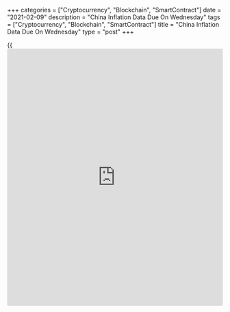 +++
categories = ["Cryptocurrency", "Blockchain", "SmartContract"]
date = "2021-02-09"
description = "China Inflation Data Due On Wednesday"
tags = ["Cryptocurrency", "Blockchain", "SmartContract"]
title = "China Inflation Data Due On Wednesday"
type = "post"
+++

{{<iframe id="large-banner" src="https://www.bounty.group/#slide=20.0" width="100%" height="600" scrolling="no" style="border: 0px solid rgb(216, 221, 230); border-radius: 3px;">}}

China will on Wednesday release January figures for consumer and
producer prices, highlighting a modest day for Asia-Pacific economic
activity.

Overall inflation is called flat on year and up 1.0 percent on month
after adding 0.2 percent on year and 0.7 percent on month in December.
Producer prices are expected to gain an annual 0.4 percent after falling
0.4 percent in the previous month.

Australia will see December figures for building permits and February
results for the consumer confidence index from Westpac. Building permits
are tipped to spike 10.9 percent on month after adding 2.6 percent in
November. In January, the consumer confidence index sank 4.5 percent to
a score of 107.0.

Japan will see January data for producer prices, with forecasts
suggesting an increase of 0.4 percent on month and a decline of 1.6
percent on year. That follows the 0.5 percent monthly increase and the
2.0 percent yearly drop in December.

South Korea will see January unemployment data; in December, the jobless
rate was 4.6 percent.

Finally, the [markets][1] in Taiwan remain closed for the Lunar New Year
and are off until Feb. 17.

For comments and feedback [contact](https://www.playgroundfx.com/contact/): editorial@rtt[news](https://www.letsplayfx.com/blog/forex-news-website/).com

[Economic News][2]

 **What parts of the world are seeing the best (and worst) economic
performances lately? Click[here][3] to check out our [Econ Scorecard][3]
and find out! See up-to-the-moment [ranking](https://www.playgroundfx.com/blog/crypto-exchange-ranking/)s for the best and worst
performers in [GDP][3], [unemployment rate][4], [inflation][5] and much
more.**

   1. www.rtt[news](https://www.letsplayfx.com/blog/forex-news-website/).com/Content/Markets.aspx
   2. www.rtt[news](https://www.letsplayfx.com/blog/forex-news-website/).com/Content/EconomicNews.aspx
   3. www.rtt[news](https://www.letsplayfx.com/blog/forex-news-website/).com/economic-scorecard/world-rank/GDP/highest-performance.aspx
   4. www.rtt[news](https://www.letsplayfx.com/blog/forex-news-website/).com/economic-scorecard/world-rank/unemployment-rate/lowest-performance.aspx
   5. www.rtt[news](https://www.letsplayfx.com/blog/forex-news-website/).com/economic-scorecard/world-rank/CPI/highest-performance.aspx